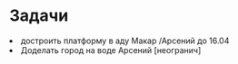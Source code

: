 # Задачи
<li>
достроить платформу в аду Макар /Арсений до 16.04
<li>
Доделать город на воде Арсений  [неогранич]
